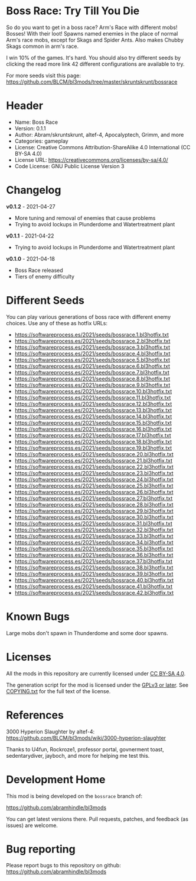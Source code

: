 Boss Race: Try Till You Die
=========

So do you want to get in a boss race? Arm's Race with different mobs!
Bosses! With their loot! Spawns named enemies in the place of normal
Arm's race mobs, except for Skags and Spider Ants. Also makes Chubby
Skags common in arm's race.

I win 10% of the games. It's hard. You should also try different seeds by
clicking the read more link 42 different configurations are available to try.

For more seeds visit this page: https://github.com/BLCM/bl3mods/tree/master/skruntskrunt/bossrace

Header
======
* Name: Boss Race
* Version: 0.1.1
* Author: Abram/skruntskrunt,  altef-4, Apocalyptech, Grimm, and more
* Categories: gameplay
* License: Creative Commons Attribution-ShareAlike 4.0 International (CC BY-SA 4.0)
* License URL: https://creativecommons.org/licenses/by-sa/4.0/
* Code License: GNU Public License Version 3

Changelog
=========

**v0.1.2** - 2021-04-27
 * More tuning and removal of enemies that cause problems
 * Trying to avoid lockups in Plunderdome and Watertreatment plant

**v0.1.1** - 2021-04-22
 * Trying to avoid lockups in Plunderdome and Watertreatment plant

**v0.1.0** - 2021-04-18
 * Boss Race released
 * Tiers of enemy difficulty

Different Seeds
===============

You can play various generations of boss race with different enemy
choices. Use any of these as hotfix URLs:

*   https://softwareprocess.es/2021/seeds/bossrace.1.bl3hotfix.txt 
*	https://softwareprocess.es/2021/seeds/bossrace.2.bl3hotfix.txt 
*	https://softwareprocess.es/2021/seeds/bossrace.3.bl3hotfix.txt 
*	https://softwareprocess.es/2021/seeds/bossrace.4.bl3hotfix.txt 
*	https://softwareprocess.es/2021/seeds/bossrace.5.bl3hotfix.txt 
*	https://softwareprocess.es/2021/seeds/bossrace.6.bl3hotfix.txt 
*	https://softwareprocess.es/2021/seeds/bossrace.7.bl3hotfix.txt 
*	https://softwareprocess.es/2021/seeds/bossrace.8.bl3hotfix.txt 
*	https://softwareprocess.es/2021/seeds/bossrace.9.bl3hotfix.txt 
*	https://softwareprocess.es/2021/seeds/bossrace.10.bl3hotfix.txt 
*	https://softwareprocess.es/2021/seeds/bossrace.11.bl3hotfix.txt 
*	https://softwareprocess.es/2021/seeds/bossrace.12.bl3hotfix.txt 
*	https://softwareprocess.es/2021/seeds/bossrace.13.bl3hotfix.txt 
*	https://softwareprocess.es/2021/seeds/bossrace.14.bl3hotfix.txt 
*	https://softwareprocess.es/2021/seeds/bossrace.15.bl3hotfix.txt 
*	https://softwareprocess.es/2021/seeds/bossrace.16.bl3hotfix.txt 
*	https://softwareprocess.es/2021/seeds/bossrace.17.bl3hotfix.txt 
*	https://softwareprocess.es/2021/seeds/bossrace.18.bl3hotfix.txt 
*	https://softwareprocess.es/2021/seeds/bossrace.19.bl3hotfix.txt 
*	https://softwareprocess.es/2021/seeds/bossrace.20.bl3hotfix.txt 
*	https://softwareprocess.es/2021/seeds/bossrace.21.bl3hotfix.txt 
*	https://softwareprocess.es/2021/seeds/bossrace.22.bl3hotfix.txt 
*	https://softwareprocess.es/2021/seeds/bossrace.23.bl3hotfix.txt 
*	https://softwareprocess.es/2021/seeds/bossrace.24.bl3hotfix.txt 
*	https://softwareprocess.es/2021/seeds/bossrace.25.bl3hotfix.txt 
*	https://softwareprocess.es/2021/seeds/bossrace.26.bl3hotfix.txt 
*	https://softwareprocess.es/2021/seeds/bossrace.27.bl3hotfix.txt 
*	https://softwareprocess.es/2021/seeds/bossrace.28.bl3hotfix.txt 
*	https://softwareprocess.es/2021/seeds/bossrace.29.bl3hotfix.txt 
*	https://softwareprocess.es/2021/seeds/bossrace.30.bl3hotfix.txt 
*	https://softwareprocess.es/2021/seeds/bossrace.31.bl3hotfix.txt 
*	https://softwareprocess.es/2021/seeds/bossrace.32.bl3hotfix.txt 
*	https://softwareprocess.es/2021/seeds/bossrace.33.bl3hotfix.txt 
*	https://softwareprocess.es/2021/seeds/bossrace.34.bl3hotfix.txt 
*	https://softwareprocess.es/2021/seeds/bossrace.35.bl3hotfix.txt 
*	https://softwareprocess.es/2021/seeds/bossrace.36.bl3hotfix.txt 
*	https://softwareprocess.es/2021/seeds/bossrace.37.bl3hotfix.txt 
*	https://softwareprocess.es/2021/seeds/bossrace.38.bl3hotfix.txt 
*	https://softwareprocess.es/2021/seeds/bossrace.39.bl3hotfix.txt 
*	https://softwareprocess.es/2021/seeds/bossrace.40.bl3hotfix.txt 
*	https://softwareprocess.es/2021/seeds/bossrace.41.bl3hotfix.txt 
*	https://softwareprocess.es/2021/seeds/bossrace.42.bl3hotfix.txt 

Known Bugs
==========

Large mobs don't spawn in Thunderdome and some door spawns.

Licenses
========

All the mods in this repository are currently licensed under
[CC BY-SA 4.0](https://creativecommons.org/licenses/by-sa/4.0/).

The generation script for the mod is licensed under the
[GPLv3 or later](https://www.gnu.org/licenses/quick-guide-gplv3.html).
See [COPYING.txt](../../COPYING.txt) for the full text of the license.

References
==========

3000 Hyperion Slaughter by altef-4: https://github.com/BLCM/bl3mods/wiki/3000-hyperion-slaughter

Thanks to U4fun, Rockroze1, professor portal, govnerment toast, sedentarydiver, jayboch, and more 
for helping me test this.

Development Home
================

This mod is being developed on the `bossrace` branch of:

https://github.com/abramhindle/bl3mods

You can get latest versions there. Pull requests, patches, and
feedback (as issues) are welcome.

Bug reporting
=============

Please report bugs to this repository on github: https://github.com/abramhindle/bl3mods

